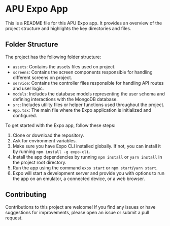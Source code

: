 # APU Expo App

This is a README file for this APU Expo app. It provides an overview of the project structure and highlights the key directories and files.

## Folder Structure

The project has the following folder structure:

- `assets`: Contains the assets files used on project.
- `screens`: Contains the screen components responsible for handling different screens on project.
- `service`: Contains the controller files responsible for handling API routes and user logic.
- `models`: Includes the database models representing the user schema and defining interactions with the MongoDB database.
- `src`: Includes utility files or helper functions used throughout the project.
- `App.tsx`: The main file where the Expo application is initialized and configured.

To get started with the Expo app, follow these steps:

1. Clone or download the repository.
2. Ask for environment variables.
3. Make sure you have Expo CLI installed globally. If not, you can install it by running `npm install -g expo-cli`.
4. Install the app dependencies by running `npm install` or `yarn install` in the project root directory.
5. Run the app using the command `expo start` or `npm start`/`yarn start`.
6. Expo will start a development server and provide you with options to run the app on an emulator, a connected device, or a web browser.

## Contributing

Contributions to this project are welcome! If you find any issues or have suggestions for improvements, please open an issue or submit a pull request.
